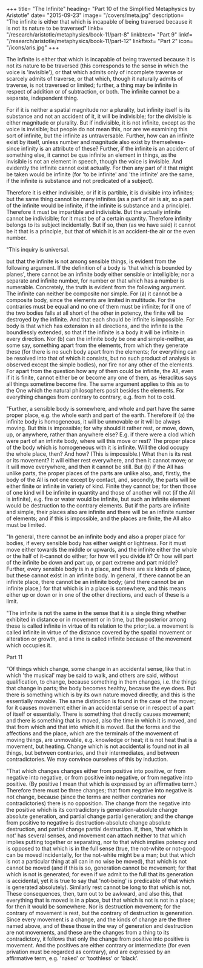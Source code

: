 +++
title= "The Infinite"
heading= "Part 10 of the Simplified Metaphysics by Aristotle"
date= "2015-09-23"
image= "/covers/meta.jpg"
description= "The infinite is either that which is incapable of being traversed because it is not its nature to be traversed"
linkb= "/research/aristotle/metaphysics/book-11/part-8"
linkbtext= "Part 9"
linkf= "/research/aristotle/metaphysics/book-11/part-12"
linkftext= "Part 2"
icon= "/icons/aris.jpg"
+++

The infinite is either that which is incapable of being traversed because it is not its nature to be traversed (this corresponds to the sense in which the voice is 'invisible'), or that which admits only of incomplete traverse or scarcely admits of traverse, or that which, though it naturally admits of traverse, is not traversed or limited; further, a thing may be infinite in respect of addition or of subtraction, or both. The infinite cannot be a separate, independent thing. 

For if it is neither a spatial magnitude nor a plurality, but infinity itself is its substance and not an accident of it, it will be indivisible; for the divisible is either magnitude or plurality. But if indivisible, it is not infinite, except as the voice is invisible; but people do not mean this, nor are we examining this sort of infinite, but the infinite as untraversable. Further, how can an infinite exist by itself, unless number and magnitude also exist by themselvess-since infinity is an attribute of these? Further, if the infinite is an accident of something else, it cannot be qua infinite an element in things, as the invisible is not an element in speech, though the voice is invisible. And evidently the infinite cannot exist actually. For then any part of it that might be taken would be infinite (for 'to be infinite' and 'the infinite' are the same, if the infinite is substance and not predicated of a subject).

Therefore it is either indivisible, or if it is partible, it is divisible into infinites; but the same thing cannot be many infinites (as a part of air is air, so a part of the infinite would be infinite, if the infinite is substance and a principle). Therefore it must be impartible and indivisible. But the actually infinite cannot be indivisible; for it must be of a certain quantity. Therefore infinity belongs to its subject incidentally. But if so, then (as we have said) it cannot be it that is a principle, but that of which it is an accident-the air or the even number.

"This inquiry is universal.

but that the infinite is not among sensible things, is evident from the following argument. If the definition of a body is 'that which is bounded by planes', there cannot be an infinite body either sensible or intelligible; nor a separate and infinite number, for number or that which has a number is numerable. Concretely, the truth is evident from the following argument. The infinite can neither be composite nor simple. For (a) it cannot be a composite body, since the elements are limited in multitude. For the contraries must be equal and no one of them must be infinite; for if one of the two bodies falls at all short of the other in potency, the finite will be destroyed by the infinite. And that each should be infinite is impossible. For body is that which has extension in all directions, and the infinite is the boundlessly extended, so that if the infinite is a body it will be infinite in every direction. Nor (b) can the infinite body be one and simple-neither, as some say, something apart from the elements, from which they generate these (for there is no such body apart from the elements; for everything can be resolved into that of which it consists, but no such product of analysis is observed except the simple bodies), nor fire nor any other of the elements. For apart from the question how any of them could be infinite, the All, even if it is finite, cannot either be or become any one of them, as Heraclitus says all things sometime become fire. The same argument applies to this as to the One which the natural philosophers posit besides the elements. For everything changes from contrary to contrary, e.g. from hot to cold.

"Further, a sensible body is somewhere, and whole and part have the same proper place, e.g. the whole earth and part of the earth. Therefore if (a) the infinite body is homogeneous, it will be unmovable or it will be always moving. But this is impossible; for why should it rather rest, or move, down, up, or anywhere, rather than anywhere else? E.g. if there were a clod which were part of an infinite body, where will this move or rest? The proper place of the body which is homogeneous with it is infinite. Will the clod occupy the whole place, then? And how? (This is impossible.) What then is its rest or its movement? It will either rest everywhere, and then it cannot move; or it will move everywhere, and then it cannot be still. But (b) if the All has unlike parts, the proper places of the parts are unlike also, and, firstly, the body of the All is not one except by contact, and, secondly, the parts will be either finite or infinite in variety of kind. Finite they cannot be; for then those of one kind will be infinite in quantity and those of another will not (if the All is infinite), e.g. fire or water would be infinite, but such an infinite element would be destruction to the contrary elements. But if the parts are infinite and simple, their places also are infinite and there will be an infinite number of elements; and if this is impossible, and the places are finite, the All also must be limited.

"In general, there cannot be an infinite body and also a proper place for bodies, if every sensible body has either weight or lightness. For it must move either towards the middle or upwards, and the infinite either the whole or the half of it-cannot do either; for how will you divide it? Or how will part of the infinite be down and part up, or part extreme and part middle? Further, every sensible body is in a place, and there are six kinds of place, but these cannot exist in an infinite body. In general, if there cannot be an infinite place, there cannot be an infinite body; (and there cannot be an infinite place,) for that which is in a place is somewhere, and this means either up or down or in one of the other directions, and each of these is a limit.

"The infinite is not the same in the sense that it is a single thing whether exhibited in distance or in movement or in time, but the posterior among these is called infinite in virtue of its relation to the prior; i.e. a movement is called infinite in virtue of the distance covered by the spatial movement or alteration or growth, and a time is called infinite because of the movement which occupies it.

Part 11

"Of things which change, some change in an accidental sense, like that in which 'the musical' may be said to walk, and others are said, without qualification, to change, because something in them changes, i.e. the things that change in parts; the body becomes healthy, because the eye does. But there is something which is by its own nature moved directly, and this is the essentially movable. The same distinction is found in the case of the mover; for it causes movement either in an accidental sense or in respect of a part of itself or essentially. There is something that directly causes movement; and there is something that is moved, also the time in which it is moved, and that from which and that into which it is moved. But the forms and the affections and the place, which are the terminals of the movement of moving things, are unmovable, e.g. knowledge or heat; it is not heat that is a movement, but heating. Change which is not accidental is found not in all things, but between contraries, and their intermediates, and between contradictories. We may convince ourselves of this by induction.

"That which changes changes either from positive into positive, or from negative into negative, or from positive into negative, or from negative into positive. (By positive I mean that which is expressed by an affirmative term.) Therefore there must be three changes; that from negative into negative is not change, because (since the terms are neither contraries nor contradictories) there is no opposition. The change from the negative into the positive which is its contradictory is generation-absolute change absolute generation, and partial change partial generation; and the change from positive to negative is destruction-absolute change absolute destruction, and partial change partial destruction. If, then, 'that which is not' has several senses, and movement can attach neither to that which implies putting together or separating, nor to that which implies potency and is opposed to that which is in the full sense (true, the not-white or not-good can be moved incidentally, for the not-white might be a man; but that which is not a particular thing at all can in no wise be moved), that which is not cannot be moved (and if this is so, generation cannot be movement; for that which is not is generated; for even if we admit to the full that its generation is accidental, yet it is true to say that 'not-being' is predicable of that which is generated absolutely). Similarly rest cannot be long to that which is not. These consequences, then, turn out to be awkward, and also this, that everything that is moved is in a place, but that which is not is not in a place; for then it would be somewhere. Nor is destruction movement; for the contrary of movement is rest, but the contrary of destruction is generation. Since every movement is a change, and the kinds of change are the three named above, and of these those in the way of generation and destruction are not movements, and these are the changes from a thing to its contradictory, it follows that only the change from positive into positive is movement. And the positives are either contrary or intermediate (for even privation must be regarded as contrary), and are expressed by an affirmative term, e.g. 'naked' or 'toothless' or 'black'.